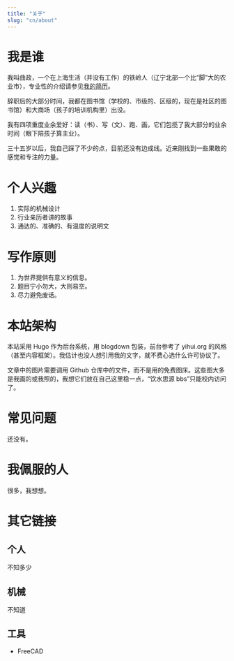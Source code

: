```yaml
---
title: "关于"
slug: "cn/about"
---
```


# 我是谁

我叫曲政，一个在上海生活（并没有工作）的铁岭人（辽宁北部一个比“脚”大的农业市），专业性的介绍请参见[我的简历](../vitae/)。

辞职后的大部分时间，我都在图书馆（学校的、市级的、区级的，现在是社区的图书馆）和大商场（孩子的培训机构里）出没。

我有四项重度业余爱好：读（书）、写（文）、跑、画，它们包揽了我大部分的业余时间（眼下陪孩子算主业）。

三十五岁以后，我自己踩了不少的点，目前还没有边成线。近来刚找到一些果敢的感觉和专注的力量。

# 个人兴趣

1.  实际的机械设计
2.  行业亲历者讲的故事
3.  通达的、准确的、有温度的说明文

# 写作原则

1.  为世界提供有意义的信息。
2.  题目宁小勿大，大则易空。
3.  尽力避免废话。

# 本站架构

本站采用 Hugo 作为后台系统，用 blogdown 包装，前台参考了 yihui.org 的风格（甚至内容框架）。我估计也没人想引用我的文字，就不费心选什么许可协议了。

文章中的图片需要调用 Github 仓库中的文件，而不是用的免费图床。这些图大多是我画的或我照的，我想它们放在自己这里稳一点，“饮水思源 bbs”只能校内访问了。

# 常见问题

还没有。

# 我佩服的人

很多，我想想。

# 其它链接

## 个人

不知多少

## 机械

不知道

## 工具

-   FreeCAD



